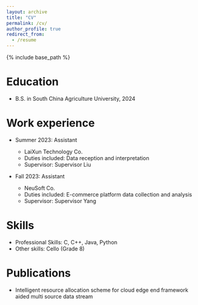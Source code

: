 ```yaml
---
layout: archive
title: "CV"
permalink: /cv/
author_profile: true
redirect_from:
  - /resume
---
```


{% include base_path %}

Education
======
* B.S. in South China Agriculture University, 2024

Work experience
======
* Summer 2023: Assistant
  * LaiXun Technology Co.
  * Duties included: Data reception and interpretation
  * Supervisor: Supervisor Liu

* Fall 2023: Assistant
  * NeuSoft Co.
  * Duties included: E-commerce platform data collection and analysis
  * Supervisor: Supervisor Yang
  
Skills
======
* Professional Skills: C, C++, Java, Python
* Other skills: Cello (Grade 8)

Publications
======
* Intelligent resource allocation scheme for cloud edge end framework aided multi source data stream
